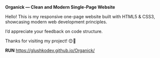 **Organick — Clean and Modern Single-Page Website**

Hello! This is my responsive one-page website built with HTML5 & CSS3, showcasing modern web development principles.

I’d appreciate your feedback on code structure.

Thanks for visiting my project! 😊🌿

**RUN** https://glushkodev.github.io/Organick/